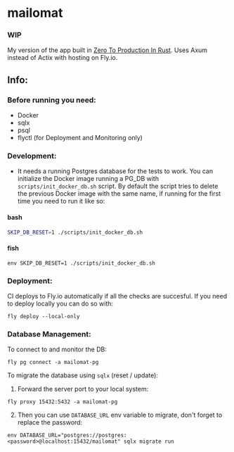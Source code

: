 # mailomat
### WIP

My version of the app built in [Zero To Production In Rust](https://www.zero2prod.com). 
Uses Axum instead of Actix with hosting on Fly.io.

## Info: 

### Before running you need: 
- Docker
- sqlx
- psql
- flyctl (for Deployment and Monitoring only)

### Development: 
- It needs a running Postgres database for the tests to work. 
You can initialize the Docker image running a PG_DB with `scripts/init_docker_db.sh` script.
By default the script tries to delete the previous Docker image with the same name, 
if running for the first time you need to run it like so:
#### bash
```sh
SKIP_DB_RESET=1 ./scripts/init_docker_db.sh
```
#### fish
```fish
env SKIP_DB_RESET=1 ./scripts/init_docker_db.sh
```

### Deployment: 
CI deploys to Fly.io automatically if all the checks are succesful.
If you need to deploy locally you can do so with:
```fish
fly deploy --local-only
```

### Database Management: 
To connect to and monitor the DB:
```fish
fly pg connect -a mailomat-pg
```

To migrate the database using `sqlx` (reset / update):
1. Forward the server port to your local system: 
```fish
fly proxy 15432:5432 -a mailomat-pg
```
2. Then you can use `DATABASE_URL` env variable to migrate, don't forget to replace the password:
```fish
env DATABASE_URL="postgres://postgres:<password>@localhost:15432/mailomat" sqlx migrate run
```
